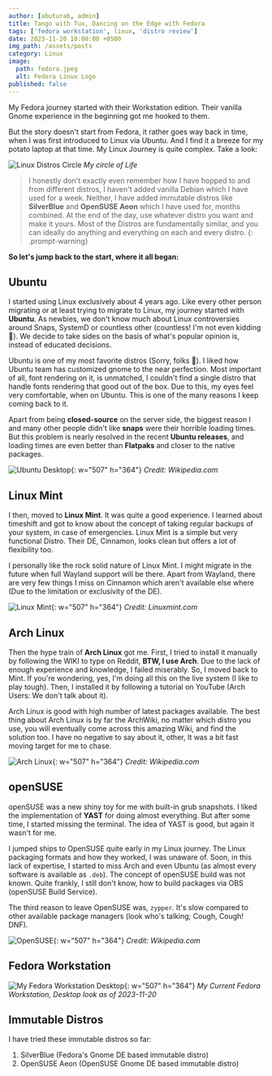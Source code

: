 ```yaml
---
author: [abuturab, admin]
title: Tango with Tux, Dancing on the Edge with Fedora
tags: ['fedora workstation', linux, 'distro review']
date: 2023-11-20 10:00:00 +0500
img_path: /assets/posts
category: Linux
image:
  path: fedora.jpeg
  alt: Fedora Linux Logo
published: false
---
```

My Fedora journey started with their Workstation edition. Their vanilla Gnome experience in the beginning got me hooked to them.

But the story doesn't start from Fedora, it rather goes way back in time, when I was first introduced to Linux via Ubuntu. And I find it a breeze for my potato laptop at that time. My Linux Journey is quite complex. Take a look:

![Linux Distros Circle](2023-11-20-Tango-with-Tux-Dancing-on-the-Edge-with-Fedora-1.png)
_My circle of Life_

> I honestly don't exactly even remember how I have hopped to and from different distros, I haven't added vanilla Debian which I have used for a week. Neither, I have added immutable distros like **SilverBlue** and **OpenSUSE Aeon** which I have used for, months combined. At the end of the day, use whatever distro you want and make it yours. Most of the Distros are fundamentally similar, and you can ideally do anything and everything on each and every distro.
{: .prompt-warning}

**So let's jump back to the start, where it all began:**

## Ubuntu

I started using Linux exclusively about 4 years ago. Like every other person migrating or at least trying to migrate to Linux, my journey started with **Ubuntu**. As newbies, we don't know much about Linux controversies around Snaps, SystemD or countless other (countless! I'm not even kidding 🤔). We decide to take sides on the basis of what's popular opinion is, instead of educated decisions.

Ubuntu is one of my most favorite distros (Sorry, folks 🫣). I liked how Ubuntu team has customized gnome to the near perfection. Most important of all, font rendering on it, is unmatched, I couldn't find a single distro that handle fonts rendering that good out of the box. Due to this, my eyes feel very comfortable, when on Ubuntu. This is one of the many reasons I keep coming back to it.

Apart from being **closed-source** on the server side, the biggest reason I and many other people didn't like **snaps** were their horrible loading times. But this problem is nearly resolved in the recent **Ubuntu releases**, and loading times are even better than **Flatpaks** and closer to the native packages.

![Ubuntu Desktop](2023-11-20-Tango-with-Tux-Dancing-on-the-Edge-with-Fedora-3.jpeg){: w="507" h="364"}
_Credit: Wikipedia.com_
## Linux Mint

I then, moved to **Linux Mint**. It was quite a good experience. I learned about timeshift and got to know about the concept of taking regular backups of your system, in case of emergencies. Linux Mint is a simple but very functional Distro. Their DE, Cinnamon, looks clean but offers a lot of flexibility too.

I personally like the rock solid nature of Linux Mint. I might migrate in the future when full Wayland support will be there. Apart from Wayland, there are very few things I miss on Cinnamon which aren't available else where (Due to the limitation or exclusivity of the DE).

![Linux Mint](2023-11-20-Tango-with-Tux-Dancing-on-the-Edge-with-Fedora.png){: w="507" h="364"}
_Credit: Linuxmint.com_

## Arch Linux

Then the hype train of **Arch Linux** got me. First, I tried to install it manually by following the WIKI to type on Reddit, **BTW, I use Arch**. Due to the lack of enough experience and knowledge, I failed miserably. So, I moved back to Mint. If you're wondering, yes, I'm doing all this on the live system (I like to play tough). Then, I installed it by following a tutorial on YouTube (Arch Users: We don't talk about it). 

Arch Linux is good with high number of latest packages available. The best thing about Arch Linux is by far the ArchWiki, no matter which distro you use, you will eventually come across this amazing Wiki, and find the solution too. I have no negative to say about it, other, It was a bit fast moving target for me to chase.

![Arch Linux](2023-11-20-Tango-with-Tux-Dancing-on-the-Edge-with-Fedora-5.jpeg){: w="507" h="364"}
_Credit: Wikipedia.com_

## openSUSE

openSUSE was a new shiny toy for me with built-in grub snapshots. I liked the implementation of **YAST** for doing almost everything. But after some time, I started missing the terminal. The idea of YAST is good, but again it wasn't for me.

I jumped ships to OpenSUSE quite early in my Linux journey. The Linux packaging formats and how they worked, I was unaware of. Soon, in this lack of expertise, I started to miss Arch and even Ubuntu (as almost every software is available as `.deb`). The concept of openSUSE build was not known. Quite frankly, I still don't know, how to build packages via OBS (openSUSE Build Service).

The third reason to leave OpenSUSE was, `zypper`. It's slow compared to other available package managers (look who's talking; Cough, Cough! DNF).

![OpenSUSE](2023-11-20-Tango-with-Tux-Dancing-on-the-Edge-with-Fedora-4.jpeg){: w="507" h="364"}
_Credit: Wikipedia.com_

## Fedora Workstation

![My Fedora Workstation Desktop](2023-11-20-Tango-with-Tux-Dancing-on-the-Edge-with-Fedora-2.jpeg){: w="507" h="364"}
_My Current Fedora Workstation, Desktop look as of 2023-11-20_

## Immutable Distros

I have tried these immutable distros so far:

1. SilverBlue (Fedora's Gnome DE based immutable distro)
2. OpenSUSE Aeon (OpenSUSE Gnome DE based immutable distro)